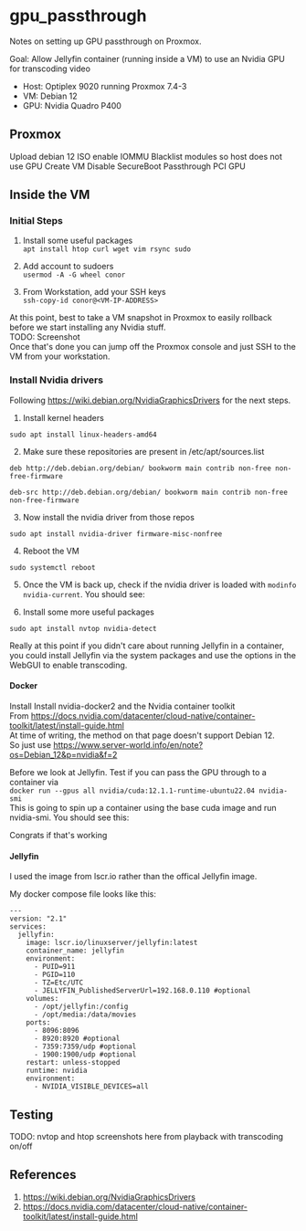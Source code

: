 # gpu_passthrough
Notes on setting up GPU passthrough on Proxmox. 

Goal: Allow Jellyfin container (running inside a VM) to use an Nvidia GPU for transcoding video
- Host: Optiplex 9020 running Proxmox 7.4-3
- VM: Debian 12
- GPU: Nvidia Quadro P400

## Proxmox
Upload debian 12 ISO
enable IOMMU
Blacklist modules so host does not use GPU
Create VM
Disable SecureBoot
Passthrough PCI GPU

## Inside the VM

### Initial Steps
1. Install some useful packages  
```apt install htop curl wget vim rsync sudo```

2. Add account to sudoers  
```usermod -A -G wheel conor```

3. From Workstation, add your SSH keys  
```ssh-copy-id conor@<VM-IP-ADDRESS>```

At this point, best to take a VM snapshot in Proxmox to easily rollback before we start installing any Nvidia stuff.  
TODO: Screenshot  
Once that's done you can jump off the Proxmox console and just SSH to the VM from your workstation.

### Install Nvidia drivers
Following https://wiki.debian.org/NvidiaGraphicsDrivers for the next steps.

1. Install kernel headers

```sudo apt install linux-headers-amd64```

2. Make sure these repositories are present in /etc/apt/sources.list

```deb http://deb.debian.org/debian/ bookworm main contrib non-free non-free-firmware```

```deb-src http://deb.debian.org/debian/ bookworm main contrib non-free non-free-firmware```   

3. Now install the nvidia driver from those repos

```sudo apt install nvidia-driver firmware-misc-nonfree```

4. Reboot the VM

```sudo systemctl reboot```

5. Once the VM is back up, check if the nvidia driver is loaded with ```modinfo nvidia-current```. You should see:

6. Install some more useful packages

```sudo apt install nvtop nvidia-detect ```

Really at this point if you didn't care about running Jellyfin in a container, you could install Jellyfin via the system packages and use the options in the WebGUI to enable transcoding.

#### Docker
Install Install nvidia-docker2 and the Nvidia container toolkit  
From https://docs.nvidia.com/datacenter/cloud-native/container-toolkit/latest/install-guide.html  
At time of writing, the method on that page doesn't support Debian 12.  
So just use https://www.server-world.info/en/note?os=Debian_12&p=nvidia&f=2

Before we look at Jellyfin. Test if you can pass the GPU through to a container via  
```docker run --gpus all nvidia/cuda:12.1.1-runtime-ubuntu22.04 nvidia-smi```  
This is going to spin up a container using the base cuda image and run nvidia-smi. You should see this:

Congrats if that's working

#### Jellyfin
I used the image from lscr.io rather than the offical Jellyfin image.  

My docker compose file looks like this:
```
---
version: "2.1"
services:
  jellyfin:
    image: lscr.io/linuxserver/jellyfin:latest
    container_name: jellyfin
    environment:
      - PUID=911
      - PGID=110
      - TZ=Etc/UTC
      - JELLYFIN_PublishedServerUrl=192.168.0.110 #optional
    volumes:
      - /opt/jellyfin:/config
      - /opt/media:/data/movies
    ports:
      - 8096:8096
      - 8920:8920 #optional
      - 7359:7359/udp #optional
      - 1900:1900/udp #optional
    restart: unless-stopped
    runtime: nvidia
    environment:
      - NVIDIA_VISIBLE_DEVICES=all
```

## Testing

TODO: nvtop and htop screenshots here from playback with transcoding on/off

## References
1. https://wiki.debian.org/NvidiaGraphicsDrivers
2. https://docs.nvidia.com/datacenter/cloud-native/container-toolkit/latest/install-guide.html
